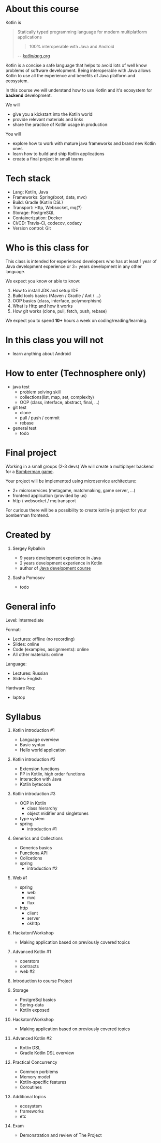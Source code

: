 # About this course
Kotlin is 
> Statically typed programming language
for modern multiplatform applications
>> 100% interoperable with Java and Android
>
> -- [*kotlinlang.org*](https://kotlinlang.org)

Kotlin is a concise a safe language that helps to avoid lots of well know problems of software development.
Being interoperable with Java allows Kotlin to use all the experience and benefits of Java platform and ecosystem. 

In this course we will understand how to use Kotlin and it's ecosystem for **backend** development.

We will
 - give you a kickstart into the Kotlin world
 - provide relevant materials and links
 - share the practice of Kotlin usage in production

You will 
 - explore how to work with mature java frameworks and brand new Kotlin ones
 - learn how to build and ship Kotlin applications
 - create a final project in small teams

# Tech stack
- Lang: Kotlin, Java
- Frameworks: Spring(boot, data, mvc)
- Build: Gradle (Kotlin DSL)
- Transport: Http, Websocket, mq(?)
- Storage: PostgreSQL
- Containerization: Docker
- CI/CD: Travis-Ci, codecov, codacy
- Version control: Git

# Who is this class for
This class is intended for experienced developers who has at least 1 year of Java development experience or 3+ years development in any other language.

We expect you know or able to know:
1. How to install JDK and setup IDE
1. Build tools basics (Maven / Gradle / Ant / ...)
1. OOP basics (class, interface, polymorphism)
1. What is Http and how it works
1. How git works (clone, pull, fetch, push, rebase)

We expect you to spend **10+** hours a week on coding/reading/learning.

# In this class you will not
- learn anything about Android

# How to enter (Technosphere only)
- java test
    - problem solving skill
    - collections(list, map, set, complexity)
    - OOP (class, interface, abstract, final, ...)
- git test
    - clone
    - pull / push / commit
    - rebase  
- general test
    - todo

# Final project
Working in a small groups (2-3 devs)
We will create a multiplayer backend for a [Bomberman game](https://youtu.be/Uz-lLYh-_S4?t=4m7s).

Your project will be implemented using microservice architecture:
- 2+ microservices (metagame, matchmaking, game server, ...)
- frontend application (provided by us)
- http / websocket / mq transport

For curious there will be a possibility to create kotlin-js project for your bomberman frontend.


# Created by
1. Sergey Rybalkin
    - 9 years development experience in Java
    - 2 years development experience in Kotlin
    - author of [Java development course](https://github.com/rybalkinsd/atom)
    
1. Sasha Pomosov
    - todo

# General info
Level: Intermediate

Format:
- Lectures: offline (no recording)
- Slides: online
- Code (examples, assignments): online
- All other materials: online

Language:
- Lectures: Russian
- Slides: English

Hardware Req: 
- laptop

# Syllabus
1. Kotlin introduction #1
    - Language overview
    - Basic syntax
    - Hello world application
  
1. Kotlin introduction #2
    - Extension functions
    - FP in Kotlin, high order functions
    - interaction with Java
    - Kotlin bytecode
    
1. Kotlin introduction #3
    - OOP in Kotlin
        - class hierarchy
        - object midifier and singletones
    - type system
    - spring
        - introduction #1
    
1. Generics and Collections
    - Generics basics
    - Functiona API
    - Collcetions
    - spring 
        - introduction #2
    
1. Web #1
    - spring
        - web
        - mvc
        - flux
    - http
        - client
        - server
        - okhttp
    
1. Hackaton/Workshop
    - Making application based on previously covered topics
    
1. Advanced Kotlin #1
    - operators
    - contracts
    - web #2
    
1. Introduction to course Project

1. Storage
    - PostgreSql basics
    - Spring-data
    - Kotlin exposed
    
1. Hackaton/Workshop    
    - Making application based on previously covered topics
    
1. Advanced Kotlin #2    
    - Kotlin DSL
    - Gradle Kotlin DSL overview
    
1. Practical Concurrency
    - Common porblems
    - Memory model
    - Kotlin-specific features
    - Coroutines

1. Additional topics
    - ecosystem
    - frameworks
    - etc
    
1. Exam
    - Demonstration and review of The Project
